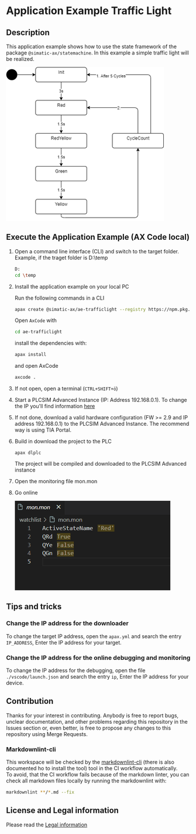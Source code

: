 # Application Example Traffic Light

## Description

This application example shows how to use the state framework of the package `@simatic-ax/statemachine`. In this example a simple traffic light will be realized.

![statechart](docs/state.png)

## Execute the Application Example (AX Code local)

1. Open a command line interface (CLI) and switch to the target folder. Example, if the traget folder is D:\temp

      ```sh
      D:
      cd \temp
      ```

1. Install the application example on your local PC

      Run the following commands in a CLI

      ```sh
      apax create @simatic-ax/ae-trafficlight --registry https://npm.pkg.github.com ae-trafficlight
      ```

      Open `AxCode` with

      ```sh
      cd ae-trafficlight 
      ```

      install the dependencies with:

      ```sh
      apax install
      ```

      and open AxCode

      ```sh
      axcode . 
      ```

1. If not open, open a terminal (`CTRL+SHIFT+ö`)

1. Start a PLCSIM Advanced Instance (IP: Address 192.168.0.1). To change the IP you'll find information [here](#tips-and-tricks)

1. If not done, download a valid hardware configuration (FW >= 2.9 and IP address 192.168.0.1) to the PLCSIM Advanced Instance. The recommend way is using TIA Portal.

1. Build in download the project to the PLC

   ```cli
   apax dlplc
   ```

   The project will be compiled and downloaded to the PLCSIM Advanced instance

1. Open the monitoring file mon.mon

1. Go online

      ![traffic light](./docs/trafficlight.gif)

## Tips and tricks

### Change the IP address for the downloader

To change the target IP address, open the `apax.yml` and search the entry `IP_ADDRESS`, Enter the IP address for your target.

### Change the IP address for the online debugging and monitoring

To change the IP address for the debugging, open the file `./vscode/launch.json` and search the entry `ip`, Enter the IP address for your device.

## Contribution

Thanks for your interest in contributing. Anybody is free to report bugs, unclear documentation, and other problems regarding this repository in the Issues section or, even better, is free to propose any changes to this repository using Merge Requests.

### Markdownlint-cli

This workspace will be checked by the [markdownlint-cli](https://github.com/igorshubovych/markdownlint-cli) (there is also documented ho to install the tool) tool in the CI workflow automatically.  
To avoid, that the CI workflow fails because of the markdown linter, you can check all markdown files locally by running the markdownlint with:

```sh
markdownlint **/*.md --fix
```

## License and Legal information

Please read the [Legal information](LICENSE.md)
